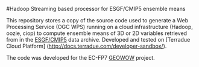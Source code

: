 #Hadoop Streaming based processor for ESGF/CMIP5 ensemble means

This repository stores a copy of the source code used to generate a Web Processing Service (OGC WPS) running on a cloud infrastructure (Hadoop, oozie, ciop) to compute ensemble means of 3D or 2D variables retrieved from in the [ESGF/CMIP5](https://www.earthsystemgrid.org/) data archive. Developed and tested on [Terradue Cloud Platform] (http://docs.terradue.com/developer-sandbox/).

The code was developed for the EC-FP7 [GEOWOW](http://www.geowow.eu) project.
